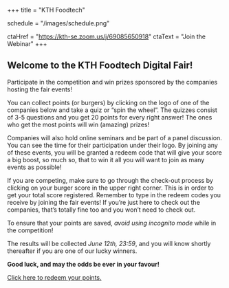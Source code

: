 +++
title = "KTH Foodtech"

schedule = "/images/schedule.png"

ctaHref = "https://kth-se.zoom.us/j/69085650918"
ctaText = "Join the Webinar"
+++

## Welcome to the KTH Foodtech Digital Fair!

Participate in the competition and win prizes sponsored by the companies hosting the fair events!

You can collect points (or burgers) by clicking on the logo of one of the companies below and take
a quiz or “spin the wheel”. The quizzes consist of 3-5 questions and you get 20 points for every
right answer! The ones who get the most points will win (amazing) prizes!

Companies will also hold online seminars and be part of a panel discussion. You can see the time
for their participation under their logo. By joining any of these events, you will be granted a
redeem code that will give your score a big boost, so much so, that to win it all you will want
to join as many events as possible!

If you are competing, make sure to go through the check-out process by clicking on your burger
score in the upper right corner. This is in order to get your total score registered. Remember
to type in the redeem codes you receive by joining the fair events! If you’re just here to check
out the companies, that’s totally fine too and you won’t need to check out.

To ensure that your points are saved, *avoid using incognito mode* while in the competition!

The results will be collected *June 12th, 23:59*, and you will know shortly thereafter if you are one of our lucky winners.

**Good luck, and may the odds be ever in your favour!**

[Click here to redeem your points.](/checkout)

